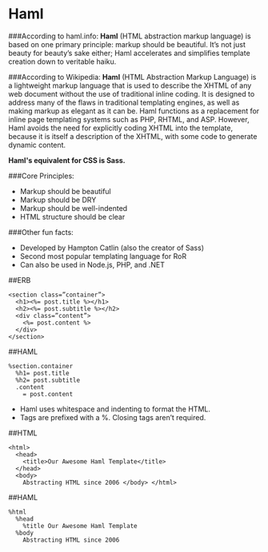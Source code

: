 # Haml

###According to haml.info: 
**Haml** (HTML abstraction markup language) is based on one primary principle: markup should be beautiful. It’s not just beauty for beauty’s sake either; Haml accelerates and simplifies template creation down to veritable haiku.

###According to Wikipedia:
**Haml** (HTML Abstraction Markup Language) is a lightweight markup language that is used to describe the XHTML of any web document without the use of traditional inline coding. It is designed to address many of the flaws in traditional templating engines, as well as making markup as elegant as it can be. Haml functions as a replacement for inline page templating systems such as PHP, RHTML, and ASP. However, Haml avoids the need for explicitly coding XHTML into the template, because it is itself a description of the XHTML, with some code to generate dynamic content.

**Haml's equivalent for CSS is Sass.**


###Core Principles:
* Markup should be beautiful
* Markup should be DRY
* Markup should be well-indented
* HTML structure should be clear

###Other fun facts:
* Developed by Hampton Catlin (also the creator of Sass)
* Second most popular templating language for RoR
* Can also be used in Node.js, PHP, and .NET 

##ERB
```
<section class=”container”>
  <h1><%= post.title %></h1>
  <h2><%= post.subtitle %></h2>
  <div class=”content”>
    <%= post.content %>
  </div>
</section>
```

##HAML
```
%section.container
  %h1= post.title
  %h2= post.subtitle
  .content
    = post.content
```


* Haml uses whitespace and indenting to format the HTML.
* Tags are prefixed with a %. Closing tags aren’t required.

##HTML
```
<html> 
  <head> 
    <title>Our Awesome Haml Template</title> 
  </head> 
  <body> 
    Abstracting HTML since 2006 </body> </html> 

```

##HAML
```
%html 
  %head 
    %title Our Awesome Haml Template 
  %body 
    Abstracting HTML since 2006
```

